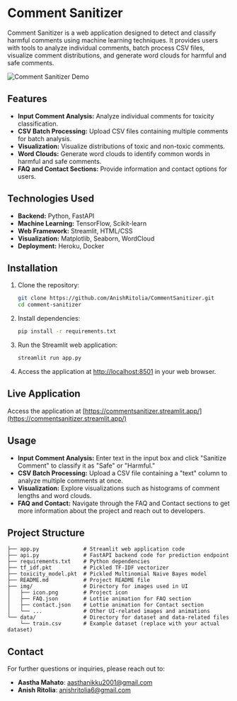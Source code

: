 # Comment Sanitizer

Comment Sanitizer is a web application designed to detect and classify harmful comments using machine learning techniques. It provides users with tools to analyze individual comments, batch process CSV files, visualize comment distributions, and generate word clouds for harmful and safe comments.

![Comment Sanitizer Demo](demo.gif)

## Features

- **Input Comment Analysis:** Analyze individual comments for toxicity classification.
- **CSV Batch Processing:** Upload CSV files containing multiple comments for batch analysis.
- **Visualization:** Visualize distributions of toxic and non-toxic comments.
- **Word Clouds:** Generate word clouds to identify common words in harmful and safe comments.
- **FAQ and Contact Sections:** Provide information and contact options for users.

## Technologies Used

- **Backend:** Python, FastAPI
- **Machine Learning:** TensorFlow, Scikit-learn
- **Web Framework:** Streamlit, HTML/CSS
- **Visualization:** Matplotlib, Seaborn, WordCloud
- **Deployment:** Heroku, Docker

## Installation

1. Clone the repository:

   ```bash
   git clone https://github.com/AnishRitolia/CommentSanitizer.git
   cd comment-sanitizer
   ```

2. Install dependencies:

   ```bash
   pip install -r requirements.txt
   ```

3. Run the Streamlit web application:

   ```bash
   streamlit run app.py
   ```

4. Access the application at [http://localhost:8501](http://localhost:8501) in your web browser.

## Live Application

Access the application at [https://commentsanitizer.streamlit.app/](https://commentsanitizer.streamlit.app/)

## Usage

- **Input Comment Analysis:** Enter text in the input box and click "Sanitize Comment" to classify it as "Safe" or "Harmful."
- **CSV Batch Processing:** Upload a CSV file containing a "text" column to analyze multiple comments at once.
- **Visualization:** Explore visualizations such as histograms of comment lengths and word clouds.
- **FAQ and Contact:** Navigate through the FAQ and Contact sections to get more information about the project and reach out to developers.

## Project Structure

```
├── app.py              # Streamlit web application code
├── api.py              # FastAPI backend code for prediction endpoint
├── requirements.txt    # Python dependencies
├── tf_idf.pkt          # Pickled TF-IDF vectorizer
├── toxicity_model.pkt  # Pickled Multinomial Naive Bayes model
├── README.md           # Project README file
├── img/                # Directory for images used in UI
│   ├── icon.png        # Project icon
│   ├── FAQ.json        # Lottie animation for FAQ section
│   ├── contact.json    # Lottie animation for Contact section
│   └── ...             # Other UI-related images and animations
└── data/               # Directory for dataset and data-related files
    └── train.csv       # Example dataset (replace with your actual dataset)
```

## Contact

For further questions or inquiries, please reach out to:

- **Aastha Mahato**: [aasthanikku2001@gmail.com](mailto:aasthanikku2001@gmail.com)
- **Anish Ritolia**: [anishritolia6@gmail.com](mailto:anishritolia6@gmail.com)
